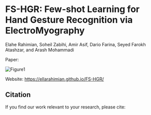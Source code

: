 # FS-HGR: Few-shot Learning for Hand Gesture Recognition via ElectroMyography

Elahe Rahimian, Soheil Zabihi, Amir Asif, Dario Farina, Seyed Farokh Atashzar, and Arash Mohammadi

Paper:

![Figure1](https://user-images.githubusercontent.com/50590345/98840402-c2bc5380-2414-11eb-9f52-fdce42fbe013.jpg)

Website: https://ellarahimian.github.io/FS-HGR/

## Citation
If you find our work relevant to your research, please cite:
